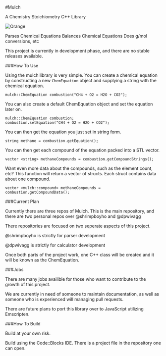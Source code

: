 #Mulch

A Chemistry Stoichiometry C++ Library

![Orange](http://www.arktimes.com/binary/fedc/1305756869-orange.png)

Parses Chemical Equations
Balances Chemical Equations
Does g/mol conversions, etc

This project is currently in development phase, and there are no stable releases available.

###How To Use

Using the mulch library is very simple. You can create a chemical equation by constructing a new ```ChemEquation``` object and supplying a string with the chemical equation.

```
mulch::ChemEquation combustion("CH4 + O2 = H2O + CO2");
```

You can also create a default ChemEquation object and set the equation later on.

```
mulch::ChemEquation combustion;
combustion.setEquation("CH4 + O2 = H2O + CO2");
```

You can then get the equation you just set in string form.

```
string methane = combustion.getEquation();
```

You can then get each compound of the equation packed into a STL vector.

```
vector <string> methaneCompounds = combustion.getCompoundStrings();
```

Want even more data about the compounds, such as the element count, etc? This function will return a vector of structs. Each struct contains data about one compound.

```
vector <mulch::compound> methaneCompounds = combustion.getCompoundData();
```

###Current Plan

Currently there are three repos of Mulch. This is the main repository, and there are two personal repos over @shrimpboyho and @dpwivagg 

There repositories are focused on two seperate aspects of this project.

@shrimpboyho is strictly for parser development

@dpwivagg is strictly for calculator development

Once both parts of the project work, one C++ class will be created and it will be known as the ChemEquation.

###Jobs

There are many jobs availible for those who want to contribute to the growth of this project.

We are currently in need of someone to maintain documentation, as well as someone who is experienced will managing pull requests.

There are future plans to port this library over to JavaScript utilizing Emscripten.

###How To Build

Build at your own risk.

Build using the Code::Blocks IDE. There is a project file in the repository one can open.
